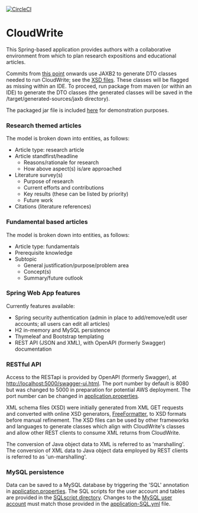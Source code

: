 [![CircleCI](https://circleci.com/gh/jfspps/CloudWrite.svg?style=svg)](https://circleci.com/gh/jfspps/CloudWrite)

# CloudWrite

This Spring-based application provides authors with a collaborative environment from which to plan research expositions and educational articles.

Commits from [this point](https://github.com/jfspps/CloudWrite/tree/a3a04eba5478a445bcd0f580ab79dc5e474642a2) onwards 
use JAXB2 to generate DTO classes needed to run CloudWrite; see the [XSD files](./src/main/resources/xsd/). These classes
will be flagged as missing within an IDE. To proceed, run package from maven (or within an IDE) to generate the DTO classes
(the generated classes will be saved in the /target/generated-sources/jaxb directory).

The packaged jar file is included [here](./JAR/) for demonstration purposes.

### Research themed articles

The model is broken down into entities, as follows:

+ Article type: research article
+ Article standfirst/headline
  + Reasons/rationale for research
  + How above aspect(s) is/are approached
+ Literature survey(s)
  + Purpose of research
  + Current efforts and contributions
  + Key results (these can be listed by priority)
  + Future work
+ Citations (literature references)  

### Fundamental based articles

The model is broken down into entities, as follows:

+ Article type: fundamentals
+ Prerequisite knowledge
+ Subtopic 
  + General justification/purpose/problem area 
  + Concept(s)
  + Summary/future outlook 
    
### Spring Web App features

Currently features available:

+ Spring security authentication (admin in place to add/remove/edit user accounts; all users can edit all articles)
+ H2 in-memory and MySQL persistence  
+ Thymeleaf and Bootstrap templating
+ REST API (JSON and XML), with OpenAPI (formerly Swagger) documentation

### RESTful API

Access to the RESTapi is provided by OpenAPI (formerly Swagger), at 
[http://localhost:5000/swagger-ui.html](http://localhost:5000/swagger-ui.html). The port number by default is 8080 but
was changed to 5000 in preparation for potential AWS deployment. The port number can be changed in [application.properties](/src/main/resources/application.properties).

XML schema files (XSD) were initially generated from XML GET requests and converted with online XSD generators,
[FreeFormatter](https://www.freeformatter.com/xsd-generator.html), to XSD formats before manual refinement. The
XSD files can be used by other frameworks and languages to generate classes which align with CloudWrite's classes and 
allow other REST clients to consume XML returns from CloudWrite.

The conversion of Java object data to XML is referred to as 'marshalling'. The conversion of XML data to Java object data 
employed by REST clients is referred to as 'un-marshalling'.

### MySQL persistence

Data can be saved to a MySQL database by triggering the 'SQL' annotation in [application.properties](/src/main/resources/application.properties). 
 The SQL scripts for the user account and tables are provided in the [SQLscript directory](/src/main/resources/SQLscript). 
Changes to the [MySQL user account](/src/main/resources/SQLscript/SQLsetup.sql) must match those provided in the [application-SQL.yml](/src/main/resources/application-SQL.yml) file.
